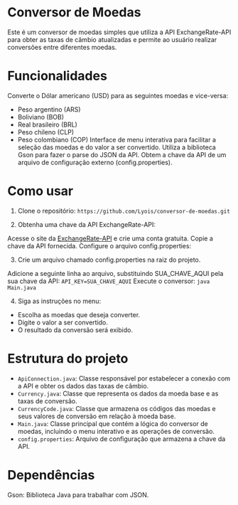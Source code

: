 # Conversor de Moedas
Este é um conversor de moedas simples que utiliza a API ExchangeRate-API para obter as taxas de câmbio atualizadas e permite ao usuário realizar conversões entre diferentes moedas.

# Funcionalidades
Converte o Dólar americano (USD) para as seguintes moedas e vice-versa:
* Peso argentino (ARS)
* Boliviano (BOB)
* Real brasileiro (BRL)
* Peso chileno (CLP)
* Peso colombiano (COP)
Interface de menu interativa para facilitar a seleção das moedas e do valor a ser convertido.
Utiliza a biblioteca Gson para fazer o parse do JSON da API.
Obtem a chave da API de um arquivo de configuração externo (config.properties).

# Como usar

1. Clone o repositório:
`https://github.com/Lyois/conversor-de-moedas.git`

3. Obtenha uma chave da API ExchangeRate-API:

Acesse o site da [ExchangeRate-API](https://www.exchangerate-api.com/) e crie uma conta gratuita.
Copie a chave da API fornecida.
Configure o arquivo config.properties:

3. Crie um arquivo chamado config.properties na raiz do projeto.

Adicione a seguinte linha ao arquivo, substituindo SUA_CHAVE_AQUI pela sua chave da API:
`API_KEY=SUA_CHAVE_AQUI`
Execute o conversor:
`java Main.java`

4. Siga as instruções no menu:

* Escolha as moedas que deseja converter.
* Digite o valor a ser convertido.
* O resultado da conversão será exibido.

# Estrutura do projeto
* `ApiConnection.java`: Classe responsável por estabelecer a conexão com a API e obter os dados das taxas de câmbio.
* `Currency.java`: Classe que representa os dados da moeda base e as taxas de conversão.
* `CurrencyCode.java`: Classe que armazena os códigos das moedas e seus valores de conversão em relação à moeda base.
* `Main.java`: Classe principal que contém a lógica do conversor de moedas, incluindo o menu interativo e as operações de conversão.
* `config.properties`: Arquivo de configuração que armazena a chave da API.

# Dependências
Gson: Biblioteca Java para trabalhar com JSON.
